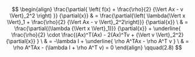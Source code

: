 $$
\begin{align}
\frac{\partial{ \left( f(x) + \frac{\rho}{2} {\Vert Ax - v \Vert}_2^2 \right) }} {\partial{x}}
& = \frac{\partial{\left( \lambda{\Vert x \Vert}_1 + \frac{\rho}{2} {\Vert Ax - v \Vert}_2^2\right)}} {\partial{x}} \
& = \frac{\partial{(\lambda {\Vert x \Vert}_1)}} {\partial{x}} + \underline{ \frac{\rho}{2} \cdot \frac{(Ax)^T(Ax) - 2(Ax)^Tv + {\Vert v \Vert}_2^2} {\partial{x}} } \
& = -\lambda I + \underline{ \rho A^TAx - \rho A^T v } \
& = \rho A^TAx - (\lambda I + \rho A^T v) = 0
\end{align} \qquad(2.8)
$$
